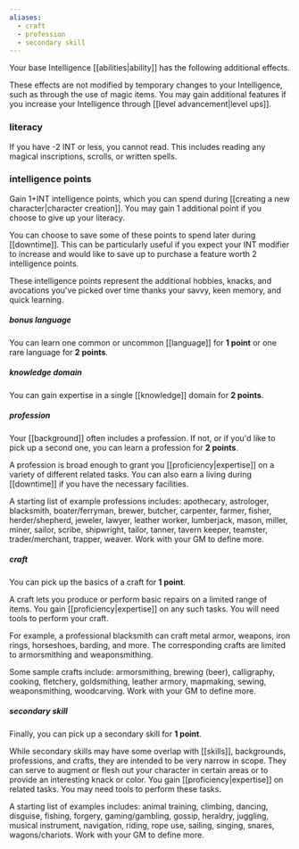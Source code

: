 ```yaml
---
aliases:
  - craft
  - profession
  - secondary skill
---
```


Your base Intelligence [[abilities|ability]] has the following additional effects. 

These effects are not modified by temporary changes to your Intelligence, such as through the use of magic items. You may gain additional features if you increase your Intelligence through [[level advancement|level ups]].

### literacy

If you have -2 INT or less, you cannot read. This includes reading any magical inscriptions, scrolls, or written spells.

### intelligence points

Gain 1+INT intelligence points, which you can spend during [[creating a new character|character creation]].  You may gain 1 additional point if you choose to give up your literacy.  

You can choose to save some of these points to spend later during [[downtime]]. This can be particularly useful if you expect your INT modifier to increase and would like to save up to purchase a feature worth 2 intelligence points. 

These intelligence points represent the additional hobbies, knacks, and avocations you've picked over time thanks your savvy, keen memory, and quick learning.

##### bonus language

You can learn one common or uncommon [[language]] for **1 point** or one rare language for **2 points**.

##### knowledge domain

You can gain expertise in a single [[knowledge]] domain for **2 points**.

##### profession

Your [[background]] often includes a profession. If not, or if you'd like to pick up a second one, you can learn a profession for **2 points**. 

A profession is broad enough to grant you [[proficiency|expertise]] on a variety of different related tasks. You can also earn a living during [[downtime]] if you have the necessary facilities.

A starting list of example professions includes: apothecary, astrologer, blacksmith, boater/ferryman, brewer, butcher, carpenter, farmer, fisher, herder/shepherd, jeweler, lawyer, leather worker, lumberjack, mason, miller, miner, sailor, scribe, shipwright, tailor, tanner, tavern keeper, teamster, trader/merchant, trapper, weaver.  Work with your GM to define more.

##### craft

You can pick up the basics of a craft for **1 point**. 

A craft lets you produce or perform basic repairs on a limited range of items.  You gain [[proficiency|expertise]] on any such tasks.  You will need tools to perform your craft.

For example, a professional blacksmith can craft metal armor, weapons, iron rings, horseshoes, barding, and more. The corresponding crafts are limited to armorsmithing and weaponsmithing.

Some sample crafts include: armorsmithing, brewing (beer), calligraphy, cooking, fletchery, goldsmithing, leather armory, mapmaking, sewing, weaponsmithing, woodcarving.  Work with your GM to define more.

##### secondary skill

Finally, you can pick up a secondary skill for **1 point**.  

While secondary skills may have some overlap with [[skills]], backgrounds, professions, and crafts, they are intended to be very narrow in scope. They can serve to augment or flesh out your character in certain areas or to provide an interesting knack or color.  You gain [[proficiency|expertise]] on related tasks.  You may need tools to perform these tasks.

A starting list of examples includes: animal training, climbing, dancing, disguise, fishing, forgery, gaming/gambling, gossip, heraldry, juggling, musical instrument, navigation, riding, rope use, sailing, singing, snares, wagons/chariots.  Work with your GM to define more.
